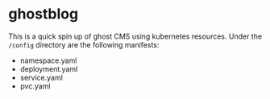 # ghostblog

This is a quick spin up of ghost CMS using kubernetes resources. Under the
`/config` directory are the following manifests:
- namespace.yaml
- deployment.yaml
- service.yaml
- pvc.yaml